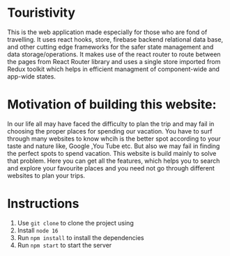# Touristivity
This is the web application made especially for those who are fond of travelling. It uses react hooks, store, firebase backend relational data base, and other cutting edge frameworks for the safer state management and data storage/operations. It makes use of the react router to route between the pages from React Router library and uses a single store imported from Redux toolkit which helps in efficient managment of component-wide and app-wide states.

# Motivation of building this website:
In our life all may have faced the difficulty to plan the trip and may fail in choosing the proper places for spending our vacation. You have to surf through many websites to know whcih is the better spot according to your taste and nature like, Google ,You Tube etc. But also we may fail in finding the perfect spots to spend vacation. This website is  build mainly to solve that problem. Here you can get all the features, which helps you to search and explore your favourite places and you need not go through different websites to plan your trips. 

# Instructions
1. Use ```git clone``` to clone the project using
2. Install ```node 16```
4. Run ```npm install``` to install the dependencies
5. Run ```npm start``` to start the server
